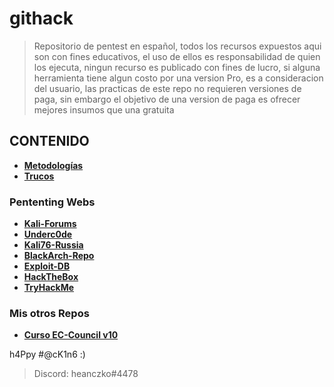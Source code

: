 # githack
> Repositorio de pentest en español, todos los recursos expuestos aqui son con fines educativos, el uso de ellos es responsabilidad de quien los ejecuta, ningun recurso es publicado con fines de lucro, si alguna herramienta tiene algun costo por una version Pro, es a consideracion del usuario, las practicas de este repo no requieren versiones de paga, sin embargo el objetivo de una version de paga es ofrecer mejores insumos que una gratuita
## CONTENIDO
* **[Metodologías](https://github.com/heanczko311299/githack/tree/main/Metodologias/README.md)**
* **[Trucos](https://github.com/heanczko311299/githack/tree/main/Trucos/README.md)**

### Pententing Webs
* **[Kali-Forums](https://forums.kali.org/)**
* **[Underc0de](https://underc0de.org/)**
* **[Kali76-Russia](https://kali76.ru/)**
* **[BlackArch-Repo](https://github.com/BlackArch)**
* **[Exploit-DB](https://www.exploit-db.com/)**
* **[HackTheBox](https://www.hackthebox.eu/)**
* **[TryHackMe](https://tryhackme.com/)**

### Mis otros Repos
* **[Curso EC-Council v10](https://github.com/heanczko311299/CEH/blob/main/README.md)**

h4Ppy #@cK1n6 :)
> Discord: heanczko#4478
